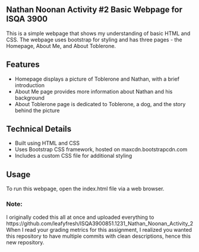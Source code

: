   <h2>Nathan Noonan Activity #2 Basic Webpage for ISQA 3900</h2>
  <p>This is a simple webpage that shows my understanding of basic HTML and CSS. The webpage uses bootstrap for styling and has three pages - the Homepage, About Me, and About Toblerone.</p>
  <h2>Features</h2>
  <ul>
    <li>Homepage displays a picture of Toblerone and Nathan, with a brief introduction</li>
    <li>About Me page provides more information about Nathan and his background</li>
    <li>About Toblerone page is dedicated to Toblerone, a dog, and the story behind the picture</li>
  </ul>
  <h2>Technical Details</h2>
  <ul>
    <li>Built using HTML and CSS</li>
    <li>Uses Bootstrap CSS framework, hosted on maxcdn.bootstrapcdn.com</li>
    <li>Includes a custom CSS file for additional styling</li>
  </ul>
  <h2>Usage</h2>
  <p>To run this webpage, open the index.html file via a web browser.</p>

<h3>Note:</h3>
I originally coded this all at once and uploaded everything to https://github.com/leafyfresh/ISQA3900851.1231_Nathan_Noonan_Activity_2
When I read your grading metrics for this assignment, I realized you wanted this repository to have multiple commits with clean descriptions, hence this new repository.
